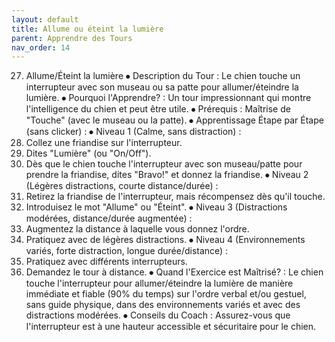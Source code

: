 ```yaml
---
layout: default
title: Allume ou éteint la lumière
parent: Apprendre des Tours
nav_order: 14
---
```


27. Allume/Éteint la lumière
⦁ Description du Tour : Le chien touche un interrupteur avec son museau ou sa patte pour allumer/éteindre la lumière.
⦁ Pourquoi l'Apprendre? : Un tour impressionnant qui montre l'intelligence du chien et peut être utile.
⦁ Prérequis : Maîtrise de "Touche" (avec le museau ou la patte).
⦁ Apprentissage Étape par Étape (sans clicker) :
⦁ Niveau 1 (Calme, sans distraction) :
1. Collez une friandise sur l'interrupteur.
2. Dites "Lumière" (ou "On/Off").
3. Dès que le chien touche l'interrupteur avec son museau/patte pour prendre la friandise, dites "Bravo!" et donnez la friandise.
⦁ Niveau 2 (Légères distractions, courte distance/durée) :
1. Retirez la friandise de l'interrupteur, mais récompensez dès qu'il touche.
2. Introduisez le mot "Allume" ou "Éteint".
⦁ Niveau 3 (Distractions modérées, distance/durée augmentée) :
1. Augmentez la distance à laquelle vous donnez l'ordre.
2. Pratiquez avec de légères distractions.
⦁ Niveau 4 (Environnements variés, forte distraction, longue durée/distance) :
1. Pratiquez avec différents interrupteurs.
2. Demandez le tour à distance.
⦁ Quand l'Exercice est Maîtrisé? : Le chien touche l'interrupteur pour allumer/éteindre la lumière de manière immédiate et fiable (90% du temps) sur l'ordre verbal et/ou gestuel, sans guide physique, dans des environnements variés et avec des distractions modérées.
⦁ Conseils du Coach : Assurez-vous que l'interrupteur est à une hauteur accessible et sécuritaire pour le chien. 